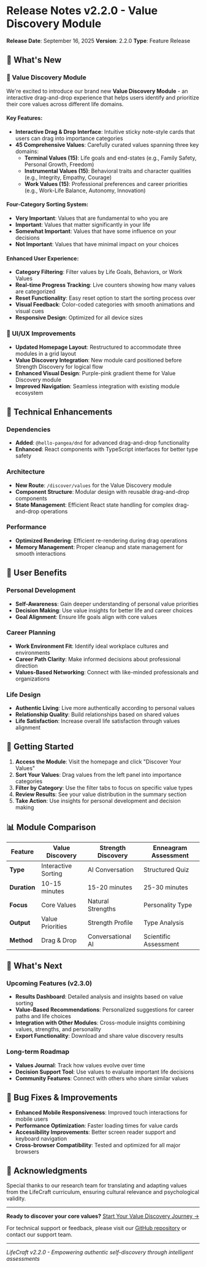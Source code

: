 # Release Notes v2.2.0 - Value Discovery Module

**Release Date**: September 16, 2025
**Version**: 2.2.0
**Type**: Feature Release

## 🎯 What's New

### 🌟 Value Discovery Module
We're excited to introduce our brand new **Value Discovery Module** - an interactive drag-and-drop experience that helps users identify and prioritize their core values across different life domains.

#### Key Features:
- **Interactive Drag & Drop Interface**: Intuitive sticky note-style cards that users can drag into importance categories
- **45 Comprehensive Values**: Carefully curated values spanning three key domains:
  - **Terminal Values (15)**: Life goals and end-states (e.g., Family Safety, Personal Growth, Freedom)
  - **Instrumental Values (15)**: Behavioral traits and character qualities (e.g., Integrity, Empathy, Courage)
  - **Work Values (15)**: Professional preferences and career priorities (e.g., Work-Life Balance, Autonomy, Innovation)

#### Four-Category Sorting System:
- **Very Important**: Values that are fundamental to who you are
- **Important**: Values that matter significantly in your life
- **Somewhat Important**: Values that have some influence on your decisions
- **Not Important**: Values that have minimal impact on your choices

#### Enhanced User Experience:
- **Category Filtering**: Filter values by Life Goals, Behaviors, or Work Values
- **Real-time Progress Tracking**: Live counters showing how many values are categorized
- **Reset Functionality**: Easy reset option to start the sorting process over
- **Visual Feedback**: Color-coded categories with smooth animations and visual cues
- **Responsive Design**: Optimized for all device sizes

### 🎨 UI/UX Improvements
- **Updated Homepage Layout**: Restructured to accommodate three modules in a grid layout
- **Value Discovery Integration**: New module card positioned before Strength Discovery for logical flow
- **Enhanced Visual Design**: Purple-pink gradient theme for Value Discovery module
- **Improved Navigation**: Seamless integration with existing module ecosystem

## 🔧 Technical Enhancements

### Dependencies
- **Added**: `@hello-pangea/dnd` for advanced drag-and-drop functionality
- **Enhanced**: React components with TypeScript interfaces for better type safety

### Architecture
- **New Route**: `/discover/values` for the Value Discovery module
- **Component Structure**: Modular design with reusable drag-and-drop components
- **State Management**: Efficient React state handling for complex drag-and-drop operations

### Performance
- **Optimized Rendering**: Efficient re-rendering during drag operations
- **Memory Management**: Proper cleanup and state management for smooth interactions

## 🎯 User Benefits

### Personal Development
- **Self-Awareness**: Gain deeper understanding of personal value priorities
- **Decision Making**: Use value insights for better life and career choices
- **Goal Alignment**: Ensure life goals align with core values

### Career Planning
- **Work Environment Fit**: Identify ideal workplace cultures and environments
- **Career Path Clarity**: Make informed decisions about professional direction
- **Values-Based Networking**: Connect with like-minded professionals and organizations

### Life Design
- **Authentic Living**: Live more authentically according to personal values
- **Relationship Quality**: Build relationships based on shared values
- **Life Satisfaction**: Increase overall life satisfaction through values alignment

## 🚀 Getting Started

1. **Access the Module**: Visit the homepage and click "Discover Your Values"
2. **Sort Your Values**: Drag values from the left panel into importance categories
3. **Filter by Category**: Use the filter tabs to focus on specific value types
4. **Review Results**: See your value distribution in the summary section
5. **Take Action**: Use insights for personal development and decision making

## 📊 Module Comparison

| Feature | Value Discovery | Strength Discovery | Enneagram Assessment |
|---------|----------------|-------------------|---------------------|
| **Type** | Interactive Sorting | AI Conversation | Structured Quiz |
| **Duration** | 10-15 minutes | 15-20 minutes | 25-30 minutes |
| **Focus** | Core Values | Natural Strengths | Personality Type |
| **Output** | Value Priorities | Strength Profile | Type Analysis |
| **Method** | Drag & Drop | Conversational AI | Scientific Assessment |

## 🔮 What's Next

### Upcoming Features (v2.3.0)
- **Results Dashboard**: Detailed analysis and insights based on value sorting
- **Value-Based Recommendations**: Personalized suggestions for career paths and life choices
- **Integration with Other Modules**: Cross-module insights combining values, strengths, and personality
- **Export Functionality**: Download and share value discovery results

### Long-term Roadmap
- **Values Journal**: Track how values evolve over time
- **Decision Support Tool**: Use values to evaluate important life decisions
- **Community Features**: Connect with others who share similar values

## 🐛 Bug Fixes & Improvements

- **Enhanced Mobile Responsiveness**: Improved touch interactions for mobile users
- **Performance Optimization**: Faster loading times for value cards
- **Accessibility Improvements**: Better screen reader support and keyboard navigation
- **Cross-browser Compatibility**: Tested and optimized for all major browsers

## 💝 Acknowledgments

Special thanks to our research team for translating and adapting values from the LifeCraft curriculum, ensuring cultural relevance and psychological validity.

---

**Ready to discover your core values?** [Start Your Value Discovery Journey →](http://localhost:3000/discover/values)

For technical support or feedback, please visit our [GitHub repository](https://github.com/your-org/lifecraft-bot) or contact our support team.

---
*LifeCraft v2.2.0 - Empowering authentic self-discovery through intelligent assessments*